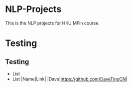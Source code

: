 # NLP-Projects
This is the NLP projects for HKU MFin course.

# Testing
## Testing
* List
* List
|Name|Link|
|Dave|<https://github.com/DaveTingCN>|